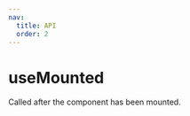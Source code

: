 ```yaml
---
nav:
  title: API
  order: 2
---
```


# useMounted

Called after the component has been mounted.

<code src="./demo/demo1.tsx" ></code>

